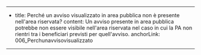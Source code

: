 ---
  - title: Perché un avviso visualizzato in area pubblica non è presente nell'area riservata?
    content: Un avviso presente in area pubblica potrebbe non essere visibile nell'area riservata nel caso in cui la PA non rientri tra i beneficiari previsti per quell'avviso.
    anchorLink: 006_Perchunavvisovisualizzato
---